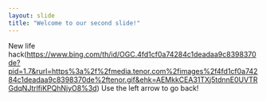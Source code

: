 ```yaml
---
layout: slide
title: "Welcome to our second slide!"
---
```

 New life hack(https://www.bing.com/th/id/OGC.4fd1cf0a74284c1deadaa9c8398370de?pid=1.7&rurl=https%3a%2f%2fmedia.tenor.com%2fimages%2f4fd1cf0a74284c1deadaa9c8398370de%2ftenor.gif&ehk=AEMkkCEA31TXj5tdnnE0UVTRGdqNJtrlfiKPQhNjyO8%3d)
 Use the left arrow to go back!
